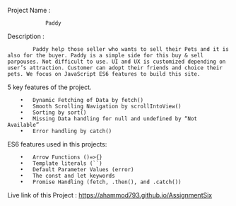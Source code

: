 Project Name :

                Paddy 


Description : 

            Paddy help those seller who wants to sell their Pets and it is also for the buyer. Paddy is a simple side for this buy & sell parpouses. Not difficult to use. UI and UX is customized depending on user’s attraction. Customer can adopt their friends and choice their pets. We focus on JavaScript ES6 features to build this site.
            

5 key features of the project.

        •	Dynamic Fetching of Data by fetch()
        •	Smooth Scrolling Navigation by scrollIntoView()
        •	Sorting by sort()
        •	Missing Data handling for null and undefined by “Not Available”
        •	Error handling by catch()


ES6 features used in this projects:

        •	Arrow Functions ()=>{}
        •	Template literals (``)
        •	Default Parameter Values (error)
        •	The const and let keywords
        •	Promise Handling (fetch, .then(), and .catch())


Live link of this Project :
	https://ahammod793.github.io/AssignmentSix

	
